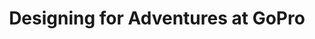 ---
title: Designing for Adventures at GoPro
external_url: https://medium.com/in-progress/designing-for-adventures-at-gopro-b18fdba311c7
categories:
- Design
- Elsewhere
excerpt: An Interview with Charlie Waite, Senior UI/UX Design Manager
---